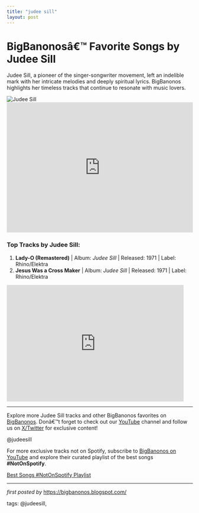```yaml
---
title: "judee sill"
layout: post
---
```

<!-- Title of the Post -->
<h1>BigBanonosâ€™ Favorite Songs by Judee Sill</h1> <!-- Introductory Text -->
<p>Judee Sill, a pioneer of the singer-songwriter movement, left an indelible mark with her intricate melodies and deeply spiritual lyrics. BigBanonos highlights her timeless tracks that continue to resonate with music lovers.</p> <!-- Featured Image -->
<div> <img src="https://people.com/thmb/ZuVT-Z3_I8udAFlYQnso4NolNGo=/4000x0/filters:no_upscale():max_bytes(150000):strip_icc():focal(999x0:1001x2)/judee-sill-4-542f51a67c0b4c8fa1eb444d02c64b7d.jpg" alt="Judee Sill">
</div> <!-- Spotify Embed -->
<div> <iframe src="https://open.spotify.com/embed/playlist/1vOO7VYKnmWsONrBfLKx9M?utm_source=generator" width="100%" height="352" frameBorder="0" allowfullscreen="" allow="autoplay; clipboard-write; encrypted-media; fullscreen; picture-in-picture" loading="lazy"></iframe>
</div> <!-- Song Information -->
<h3>Top Tracks by Judee Sill:</h3>
<ol> <li><strong>Lady-O (Remastered)</strong> | Album: <em>Judee Sill</em> | Released: 1971 | Label: Rhino/Elektra</li> <li><strong>Jesus Was a Cross Maker</strong> | Album: <em>Judee Sill</em> | Released: 1971 | Label: Rhino/Elektra</li>
</ol> <!-- YouTube Embed -->
<div> <iframe width="95%" height="315" src="https://www.youtube.com/embed/60dwSWq2e6A?list=PLtuNtuTatqI27rEpl6sppn5M8ja8x3-Rz" frameborder="0" allowfullscreen></iframe>
</div> <!-- Footer Links -->
<hr />
<p>Explore more Judee Sill tracks and other BigBanonos favorites on <a href="https://bigbanonos.blogspot.com/" target="_blank">BigBanonos</a>. Donâ€™t forget to check out our <a href="https://www.youtube.com/@BigBanonos" target="_blank">YouTube</a> channel and follow us on <a href="https://x.com/bigbanonos" target="_blank">X/Twitter</a> for exclusive content!</p> <!-- Tags -->
<p>@judeesill</p>


<!--Subscribe and Playlist Links-->
<div>
    <p>For more exclusive tracks not on Spotify, subscribe to <a href="https://www.youtube.com/@BigBanonos" target="_blank">BigBanonos on YouTube</a> and explore their curated playlist of the best songs <strong>#NotOnSpotify</strong>.</p>
    <p><a href="https://www.youtube.com/playlist?list=PLtuNtuTatqI0kFahUCbtbfenC_ET5O_tr" target="_blank">Best Songs #NotOnSpotify Playlist<br /></a></p></div>

<hr />

<p><em>first posted by</em> <a href="https://bigbanonos.blogspot.com/" rel="noopener" target="_new">https://bigbanonos.blogspot.com/</a></p>

<p>tags: @judeesill,</p>
